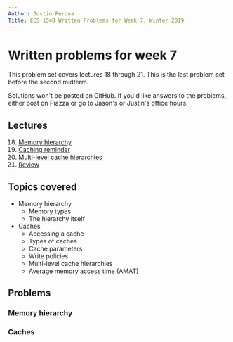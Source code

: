```yaml
---
Author: Justin Perona
Title: ECS 154B Written Problems for Week 7, Winter 2019
---
```


# Written problems for week 7

This problem set covers lectures 18 through 21.
This is the last problem set before the second midterm.

Solutions won't be posted on GitHub.
If you'd like answers to the problems, either post on Piazza or go to Jason's or Justin's office hours.

## Lectures

18. [Memory hierarchy](https://github.com/jlpteaching/ECS154B/blob/master/lecture%20notes/02-20-Lecture-18.pdf)
19. [Caching reminder](https://github.com/jlpteaching/ECS154B/blob/master/lecture%20notes/02-22-Lecture-19.pdf)
20. [Multi-level cache hierarchies](https://github.com/jlpteaching/ECS154B/blob/master/lecture%20notes/02-25-Lecture-20.pdf)
21. [Review](https://github.com/jlpteaching/ECS154B/blob/master/lecture%20notes/02-27-Lecture-21.pdf)

## Topics covered

* Memory hierarchy
    * Memory types
    * The hierarchy itself
* Caches
    * Accessing a cache
    * Types of caches
    * Cache parameters
    * Write policies
    * Multi-level cache hierarchies
    * Average memory access time (AMAT)

## Problems

### Memory hierarchy

### Caches
